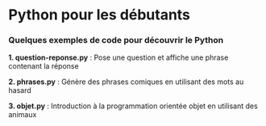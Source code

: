 # Python pour les débutants

### Quelques exemples de code pour découvrir le Python

**1. question-reponse.py** : Pose une question et affiche une phrase contenant la réponse

**2. phrases.py** : Génère des phrases comiques en utilisant des mots au hasard

**3. objet.py** : Introduction à la programmation orientée objet en utilisant des animaux
